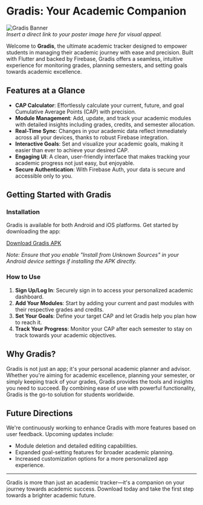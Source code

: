 # Gradis: Your Academic Companion

![Gradis Banner](https://drive.google.com/file/d/1nuBfEYgqeYrxyLW3jX9OnzHhbCxV8pLd/view?usp=drive_link)  
*Insert a direct link to your poster image here for visual appeal.*

Welcome to **Gradis**, the ultimate academic tracker designed to empower students in managing their academic journey with ease and precision. Built with Flutter and backed by Firebase, Gradis offers a seamless, intuitive experience for monitoring grades, planning semesters, and setting goals towards academic excellence.

## Features at a Glance
- **CAP Calculator**: Effortlessly calculate your current, future, and goal Cumulative Average Points (CAP) with precision.
- **Module Management**: Add, update, and track your academic modules with detailed insights including grades, credits, and semester allocation.
- **Real-Time Sync**: Changes in your academic data reflect immediately across all your devices, thanks to robust Firebase integration.
- **Interactive Goals**: Set and visualize your academic goals, making it easier than ever to achieve your desired CAP.
- **Engaging UI**: A clean, user-friendly interface that makes tracking your academic progress not just easy, but enjoyable.
- **Secure Authentication**: With Firebase Auth, your data is secure and accessible only to you.

## Getting Started with Gradis

### Installation
Gradis is available for both Android and iOS platforms. Get started by downloading the app:

[Download Gradis APK](https://drive.google.com/file/d/1ttMy_MDkfaJBu__NPGlqksr9xOmVon3q/view?usp=drive_link)

*Note: Ensure that you enable "Install from Unknown Sources" in your Android device settings if installing the APK directly.*

### How to Use
1. **Sign Up/Log In**: Securely sign in to access your personalized academic dashboard.
2. **Add Your Modules**: Start by adding your current and past modules with their respective grades and credits.
3. **Set Your Goals**: Define your target CAP and let Gradis help you plan how to reach it.
4. **Track Your Progress**: Monitor your CAP after each semester to stay on track towards your academic objectives.

## Why Gradis?
Gradis is not just an app; it's your personal academic planner and advisor. Whether you're aiming for academic excellence, planning your semester, or simply keeping track of your grades, Gradis provides the tools and insights you need to succeed. By combining ease of use with powerful functionality, Gradis is the go-to solution for students worldwide.

## Future Directions
We're continuously working to enhance Gradis with more features based on user feedback. Upcoming updates include:
- Module deletion and detailed editing capabilities.
- Expanded goal-setting features for broader academic planning.
- Increased customization options for a more personalized app experience.


---

Gradis is more than just an academic tracker—it's a companion on your journey towards academic success. Download today and take the first step towards a brighter academic future.
